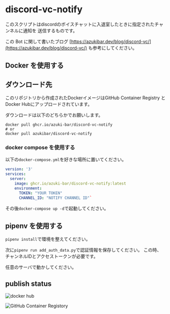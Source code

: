 # discord-vc-notify

このスクリプトはdiscordのボイスチャットに入退室したときに指定されたチャンネルに通知を
送信するものです。

この Bot に関して書いたブログ [https://azukibar.dev/blog/discord-vc/](https://azukibar.dev/blog/discord-vc/) も参考にしてください。

## Docker を使用する

## ダウンロード先

このリポジトリから作成されたDockerイメージはGitHub Container Registry とDocker Hubにアップロードされています。

ダウンロードは以下のどちらかでお願いします。

```
docker pull ghcr.io/azuki-bar/discord-vc-notify
# or
docker pull azukibar/discord-vc-notify
```


### docker compose を使用する

以下の`docker-compose.yml`を好きな場所に置いてください。
```yaml
version: '3'
services:
  server:
    image: ghcr.io/azuki-bar/discord-vc-notify:latest
    environment:
      TOKEN: "YOUR TOKEN"
      CHANNEL_ID: "NOTIFY CHANNEL ID"`
```

その後`docker-compose up -d`で起動してください。

## pipenv を使用する

`pipenv install`で環境を整えてください。

次に`pipenv run add_auth_data.py`で認証情報を保存してください。
この時、チャンネルIDとアクセストークンが必要です。

任意のサーバで動かしてください。

## publish status
![docker hub](https://github.com/Azuki-bar/discord-vc-notify/actions/workflows/uploadDockerHub.yaml/badge.svg)

![GitHub Container Registory](https://github.com/Azuki-bar/discord-vc-notify/actions/workflows/uploadGhcrio.yml/badge.svg)
